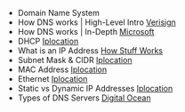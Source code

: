 
* Domain Name System
 * How DNS works | High-Level Intro [Verisign](http://www.verisign.com/en_US/domain-names/online/how-dns-works/index.xhtml)
 * How DNS works | In-Depth [Microsoft](https://technet.microsoft.com/en-us/library/cc772774(v=ws.10).aspx)
 * DHCP [Iplocation](https://www.iplocation.net/dhcp)
 * What is an IP Address [How Stuff Works](http://computer.howstuffworks.com/internet/basics/question549.htm)
 * Subnet Mask & CIDR [Iplocation](https://www.iplocation.net/subnet-mask)
 * MAC Address [Iplocation](https://www.iplocation.net/mac-address)
 * Ethernet [Iplocation](https://www.iplocation.net/ethernet)
 * Static vs Dynamic IP Addresses [Iplocation](https://www.iplocation.net/static-vs-dynamic-ip-address)
 * Types of DNS Servers [Digital Ocean](https://www.digitalocean.com/community/tutorials/a-comparison-of-dns-server-types-how-to-choose-the-right-dns-configuration)
 
